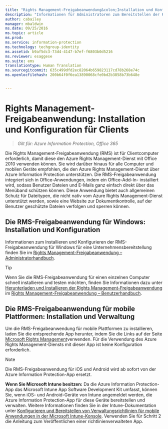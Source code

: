 ```yaml
---
title: "Rights Management-Freigabeanwendung&colon;Installation und Konfiguration für Clients | Azure Information Protection"
description: "Informationen für Administratoren zum Bereitstellen der RMS-Freigabeanwendung (Rights Management) auf Windows-Computern und mobilen Geräten."
author: cabailey
manager: mbaldwin
ms.date: 09/25/2016
ms.topic: article
ms.prod: 
ms.service: information-protection
ms.technology: techgroup-identity
ms.assetid: b9af5dc3-73d4-4147-b7ef-f6803b0d5216
ms.reviewer: esaggese
ms.suite: ems
translationtype: Human Translation
ms.sourcegitcommit: 635c499dfd2ec82064b659823117cd78b268e74c
ms.openlocfilehash: 200b64f0f6ea13890068cfe0bd2b3858b73b648e


---
```


# Rights Management-Freigabeanwendung: Installation und Konfiguration für Clients

>*Gilt für: Azure Information Protection, Office 365*

Die Rights Management-Freigabeanwendung (RMS) ist für Clientcomputer erforderlich, damit diese den Azure Rights Management-Dienst mit Office 2010 verwenden können. Sie wird darüber hinaus für alle Computer und mobilen Geräte empfohlen, die den Azure Rights Management-Dienst über Azure Information Protection unterstützen. Die RMS-Freigabeanwendung integriert sich in Office-Anwendungen, indem ein Office-Add-In- installiert wird, sodass Benutzer Dateien und E-Mails ganz einfach direkt über das Menüband schützen können. Diese Anwendung bietet auch allgemeinen Schutz für Dateitypen, die nicht nativ vom Azure Rights Management-Dienst unterstützt werden, sowie eine Website zur Dokumentkontrolle, auf der Benutzer geschützte Dateien verfolgen und sperren können.

## Die RMS-Freigabeanwendung für Windows: Installation und Konfiguration
Informationen zum Installieren und Konfigurieren der RMS-Freigabeanwendung für Windows für eine Unternehmensbereitstellung finden Sie im [Rights Management-Freigabeanwendung – Administratorhandbuch](../rms-client/sharing-app-admin-guide.md).

> [!TIP]
> Wenn Sie die RMS-Freigabeanwendung für einen einzelnen Computer schnell installieren und testen möchten, finden Sie Informationen dazu unter [Herunterladen und Installieren der Rights Management-Freigabeanwendung](../rms-client/install-sharing-app.md) im [Rights Management-Freigabeanwendung – Benutzerhandbuch](../rms-client/sharing-app-user-guide.md).

## Die RMS-Freigabeanwendung für mobile Plattformen: Installation und Verwaltung
Um die RMS-Freigabeanwendung für mobile Plattformen zu installieren, laden Sie die entsprechende App herunter, indem Sie die Links auf der Seite [Microsoft Rights Management](http://go.microsoft.com/fwlink/?LinkId=303970)verwenden. Für die Verwendung des Azure Rights Management-Diensts mit dieser App ist keine Konfiguration erforderlich.

> [!NOTE]
> Die RMS-Freigabeanwendung für iOS und Android wird ab sofort von der Azure Information Protection-App ersetzt.

**Wenn Sie Microsoft Intune besitzen:** Da die Azure Information Protection-App das Microsoft Intune App Software Development Kit umfasst, können Sie, wenn iOS- und Android-Geräte von Intune angemeldet werden, die Azure Information Protection-App für diese Geräte bereitstellen und verwalten. Weitere Informationen finden Sie in der Intune-Dokumentation unter [Konfigurieren und Bereitstellen von Verwaltungsrichtlinien für mobile Anwendungen in der Microsoft Intune-Konsole](/intune/deploy-use/configure-and-deploy-mobile-application-management-policies-in-the-microsoft-intune-console). Verwenden Sie für Schritt 2 die Anleitung zum Veröffentlichen einer richtlinienverwalteten App.






<!--HONumber=Sep16_HO4-->


